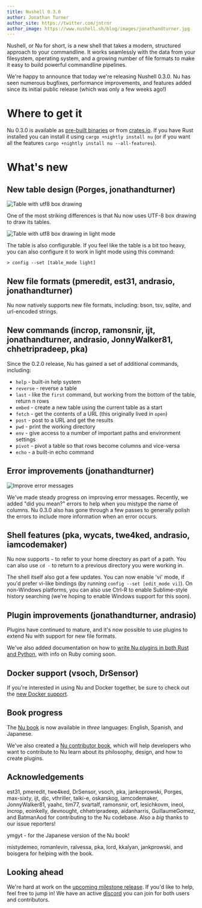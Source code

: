 ```yaml
---
title: Nushell 0.3.0
author: Jonathan Turner
author_site: https://twitter.com/jntrnr
author_image: https://www.nushell.sh/blog/images/jonathandturner.jpg
---
```


Nushell, or Nu for short, is a new shell that takes a modern, structured approach to your commandline. It works seamlessly with the data from your filesystem, operating system, and a growing number of file formats to make it easy to build powerful commandline pipelines.

We're happy to announce that today we're releasing Nushell 0.3.0. Nu has seen numerous bugfixes, performance improvements, and features added since its initial public release (which was only a few weeks ago!)

# Where to get it

Nu 0.3.0 is available as [pre-built binaries](https://github.com/nushell/nushell/releases/tag/0.3.0) or from [crates.io](https://crates.io/crates/nu). If you have Rust installed you can install it using `cargo +nightly install nu` (or if you want all the features `cargo +nightly install nu --all-features`).

# What's new

## New table design (Porges, jonathandturner)

![Table with utf8 box drawing](https://www.nushell.sh/blog/images/utf8_table.png)

One of the most striking differences is that Nu now uses UTF-8 box drawing to draw its tables.

![Table with utf8 box drawing in light mode](https://www.nushell.sh/blog/images/utf8_light_table.png)

The table is also configurable. If you feel like the table is a bit too heavy, you can also configure it to work in light mode using this command:

```
> config --set [table_mode light]
```

## New file formats (pmeredit, est31, andrasio, jonathandturner)

Nu now natively supports new file formats, including: bson, tsv, sqlite, and url-encoded strings.

## New commands (incrop, ramonsnir, ijt, jonathandturner, andrasio, JonnyWalker81, chhetripradeep, pka)

Since the 0.2.0 release, Nu has gained a set of additional commands, including:
* `help` - built-in help system
* `reverse` - reverse a table
* `last` - like the `first` command, but working from the bottom of the table, return n rows
* `embed` - create a new table using the current table as a start
* `fetch` - get the contents of a URL (this originally lived in `open`)
* `post` - post to a URL and get the results
* `pwd` - print the working directory
* `env` - give access to a number of important paths and environment settings
* `pivot` - pivot a table so that rows become columns and vice-versa
* `echo` - a built-in echo command

## Error improvements (jonathandturner)

![Improve error messages](https://www.nushell.sh/blog/images/did_you_mean.png)

We've made steady progress on improving error messages. Recently, we added "did you mean?" errors to help when you mistype the name of columns. Nu 0.3.0 also has gone through a few passes to generally polish the errors to include more information when an error occurs.

## Shell features (pka, wycats, twe4ked, andrasio, iamcodemaker)

Nu now supports `~` to refer to your home directory as part of a path.  You can also use `cd -` to return to a previous directory you were working in.

The shell itself also got a few updates. You can now enable 'vi' mode, if you'd prefer vi-like bindings (by running `config --set [edit_mode vi]`). On non-Windows platforms, you can also use Ctrl-R to enable Sublime-style history searching (we're hoping to enable Windows support for this soon).

## Plugin improvements (jonathandturner, andrasio)

Plugins have continued to mature, and it's now possible to use plugins to extend Nu with support for new file formats.

We've also added documentation on how to [write Nu plugins in both Rust and Python](https://github.com/nushell/contributor-book/blob/master/en/plugins.md), with info on Ruby coming soon.

## Docker support (vsoch, DrSensor)

If you're interested in using Nu and Docker together, be sure to check out the [new Docker support](https://github.com/nushell/nushell/blob/master/docs/docker.md).

## Book progress

The [Nu book](http://book.nushell.sh) is now available in *three* languages: English, Spanish, and Japanese.

We've also created a [Nu contributor book](https://github.com/nushell/contributor-book/blob/master/en/README.md), which will help developers who want to contribute to Nu learn about its philosophy, design, and how to create plugins.

## Acknowledgements

est31, pmeredit, twe4ked, DrSensor, vsoch, pka, jankoprowski, Porges, max-sixty, ijt, djc, vthriller, taiki-e, oskarskog, iamcodemaker, JonnyWalker81, yaahc, tim77, svartalf, ramonsnir, orf, lesichkovm, ineol, incrop, eoinkelly, devnought, chhetripradeep, aidanharris, GuillaumeGomez, and BatmanAod for contributing to the Nu codebase. Also a *big* thanks to our issue reporters!

ymgyt - for the Japanese version of the Nu book!

mistydemeo, romanlevin, ralvessa, pka, lord, kkalyan, jankprowski, and boisgera for helping with the book.

## Looking ahead

We're hard at work on the [upcoming milestone release](https://github.com/nushell/nushell/issues/261). If you'd like to help, feel free to jump in! We have an active [discord](https://discord.gg/NtAbbGn) you can join for both users and contributors.
